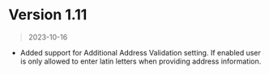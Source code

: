 # Version 1.11

> 2023-10-16

- Added support for Additional Address Validation setting. If enabled user is only allowed to enter latin letters when providing address information.
